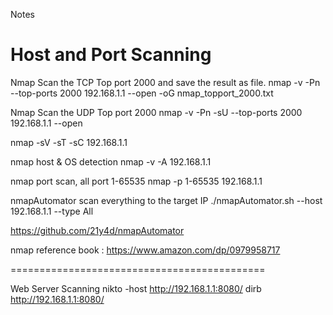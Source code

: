 Notes

Host and Port Scanning
============================================
Nmap Scan the TCP Top port 2000 and save the result as file.
nmap -v -Pn --top-ports 2000 192.168.1.1 --open -oG nmap_topport_2000.txt

Nmap Scan the UDP Top port 2000
nmap -v -Pn -sU --top-ports 2000 192.168.1.1 --open

nmap -sV -sT -sC 192.168.1.1

nmap host & OS detection
nmap -v -A 192.168.1.1

nmap port scan, all port 1-65535
nmap -p 1-65535 192.168.1.1

nmapAutomator scan everything to the target IP
./nmapAutomator.sh --host 192.168.1.1 --type All

https://github.com/21y4d/nmapAutomator

nmap reference book :
https://www.amazon.com/dp/0979958717

============================================

Web Server Scanning
nikto -host http://192.168.1.1:8080/
dirb http://192.168.1.1:8080/
